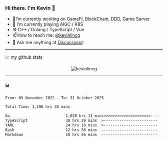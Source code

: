 ### Hi there. I'm Kevin 👋

- 🔭I’m currently working on GameFi, BlockChain, DDD, Game Server
- 🌱 I’m currently playing AIGC / K8S
-   :hammer_and_pick: C++ / Golang / TypeScript / Vue
- 📫How to reach me: [@kevinlincg](https://twitter.com/kevinlincg) 
-   :thought_balloon: Ask me anything at [Discussions](https://github.com/kevinlincg/kevinlincg/issues/new)!

---

📈 my github stats

<p align="center"> <img src="https://github-readme-stats-ouuan.vercel.app/api?username=kevinlincg&theme=dark&show_icons=true&count_private=true" alt="kevinlincg" />

---

#### :bar_chart: 

<!--START_SECTION:waka-->

```txt
From: 09 November 2022 - To: 31 October 2025

Total Time: 1,198 hrs 35 mins

Go                         1,020 hrs 13 mins>>>>>>>>>>>>>>>>>>>>>----   85.12 %
TypeScript                 38 hrs 29 mins  >------------------------   03.21 %
YAML                       24 hrs 18 mins  >------------------------   02.03 %
Bash                       12 hrs 58 mins  -------------------------   01.08 %
Markdown                   10 hrs 56 mins  -------------------------   00.91 %
```

<!--END_SECTION:waka-->
